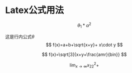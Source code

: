 # Latex公式用法

$$
\theta_1*\alpha^2 \tag{1}
$$

这是行内公式$\theta$
$$
f(x)=a+b+\sqrt{x+y}+ x\cdot y
$$

$$
f(x)=\sqrt[3]{x+y+\frac{amr}{bin}}
$$

$$
\lim_{x\to \infty}{x^2_{22}}+
$$

